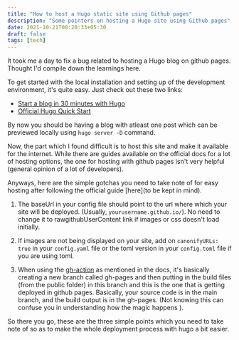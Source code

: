 ```yaml
---
title: "How to host a Hugo static site using Github pages"
description: "Some pointers on hosting a Hugo site using Github pages"
date: 2021-10-21T00:20:33+05:30
draft: false
tags: [tech]
---
```


It took me a day to fix a bug related to hosting a Hugo blog on github pages. Thought I'd compile down the learnings here.

To get started with the local installation and setting up of the development environment, it's quite easy. Just check out these two links:

- [Start a blog in 30 minutes with Hugo](https://opensource.com/article/18/3/start-blog-30-minutes-hugo?utm_source=nomedium&utm_medium=web&utm_campaign=nomedium)
- [Official Hugo Quick Start](https://gohugo.io/getting-started/quick-start/)

By now you should be having a blog with atleast one post which can be previewed locally using `hugo server -D` command.

Now, the part which I found difficult is to host this site and make it available for the internet. While there are guides available on the official docs for a lot of hosting options, the one for hosting with github pages isn't very helpful (general opinion of a lot of developers).

Anyways, here are the simple gotchas you need to take note of for easy hosting after following the official guide [here](to be kept in mind).

1. The baseUrl in your config file should point to the url where which your site will be deployed. (Usually, `yourusername.github.io/`). No need to change it to rawgithubUserContent link if images or css doesn't load initially.

2. If images are not being displayed on your site, add on `canonifyURLs: true` in your `config.yaml` file or the toml version in your `config.toml` file if you are using toml.

3. When using the [gh-action](https://github.com/peaceiris/actions-gh-pages) as mentioned in the docs, it's basically creating a new branch called gh-pages and then putting in the build files (from the public folder) in this branch and this is the one that is getting deployed in github pages. Basically, your source code is in the main branch, and the build output is in the gh-pages. (Not knowing this can confuse you in understanding how the magic happens ).

So there you go, these are the three simple points which you need to take note of so as to make the whole deployment process with hugo a bit easier.
